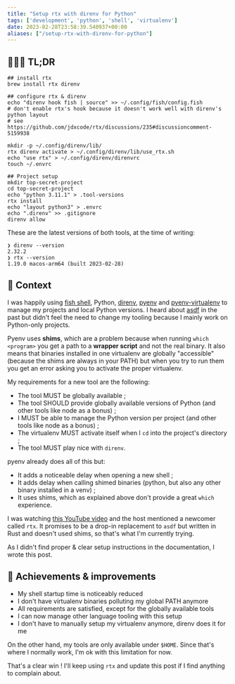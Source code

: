 ```yaml
---
title: "Setup rtx with direnv for Python"
tags: ['development', 'python', 'shell', 'virtualenv']
date: 2023-02-28T23:58:39.540937+00:00
aliases: ["/setup-rtx-with-direnv-for-python"]
---
```

## 👨🏻‍💻 TL;DR

```shell
## install rtx
brew install rtx direnv

## configure rtx & direnv
echo "direnv hook fish | source" >> ~/.config/fish/config.fish
# don't enable rtx's hook because it doesn't work well with direnv's python layout
# see https://github.com/jdxcode/rtx/discussions/235#discussioncomment-5159938

mkdir -p ~/.config/direnv/lib/
rtx direnv activate > ~/.config/direnv/lib/use_rtx.sh
echo "use rtx" > ~/.config/direnv/direnvrc
touch ~/.envrc

## Project setup
mkdir top-secret-project
cd top-secret-project
echo "python 3.11.1" > .tool-versions
rtx install
echo "layout python3" > .envrc
echo ".direnv" >> .gitignore
direnv allow
```

These are the latest versions of both tools, at the time of writing:
```plain
❯ direnv --version
2.32.2
❯ rtx --version
1.19.0 macos-arm64 (built 2023-02-28)
```

## 📖 Context
I was happily using [fish shell](https://fishshell.com/), Python, [direnv](https://direnv.net/), [pyenv](https://github.com/pyenv/pyenv) and [pyenv-virtualenv](https://github.com/pyenv/pyenv-virtualenv) to manage my projects and local Python versions. I heard about [asdf](https://asdf-vm.com/) in the past but didn't feel the need to change my tooling because I mainly work on Python-only projects.

Pyenv uses **shims**, which are a problem because when running `which <program>` you get a path to a **wrapper script** and not the real binary. It also means that binaries installed in one virtualenv are globally "accessible" (because the shims are always in your PATH) but when you try to run them you get an error asking you to activate the proper virtualenv.

My requirements for a new tool are the following:

* The tool MUST be globally available ;
* The tool SHOULD provide globally available versions of Python (and other tools like node as a bonus) ;
* I MUST be able to manage the Python version per project (and other tools like node as a bonus) ;
* The virtualenv MUST activate itself when I `cd` into the project's directory ;
* The tool MUST play nice with `direnv`.

pyenv already does all of this but:

* It adds a noticeable delay when opening a new shell ;
* It adds delay when calling shimed binaries (python, but also any other binary installed in a venv) ;
* It uses shims, which as explained above don't provide a great `which` experience.

I was watching [this YouTube video](https://www.youtube.com/watch?v=dFkGNe4oaKk) and the host mentioned a newcomer called `rtx`. It promises to be a drop-in replacement to `asdf` but written in Rust and doesn't used shims, so that's what I'm currently trying.

As I didn't find proper & clear setup instructions in the documentation, I wrote this post.

## 🏅 Achievements & improvements

* My shell startup time is noticeably reduced
* I don't have virtualenv binaries polluting my global PATH anymore
* All requirements are satisfied, except for the globally available tools
* I can now manage other language tooling with this setup
* I don't have to manually setup my virtualenv anymore, direnv does it for me

On the other hand, my tools are only available under `$HOME`. Since that's where I normally work, I'm ok with this limitation for now.

That's a clear win ! I'll keep using `rtx` and update this post if I find anything to complain about.
